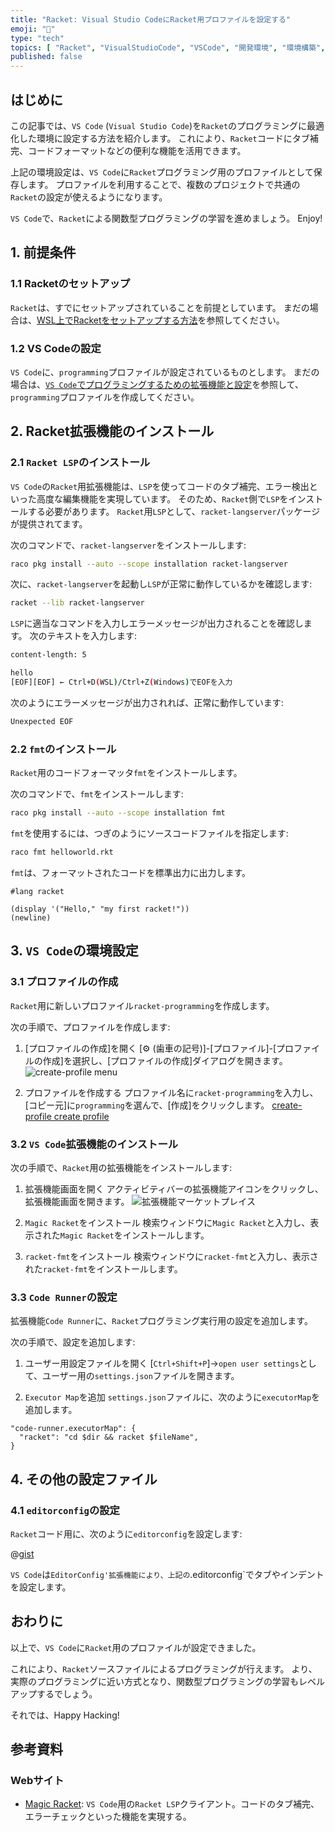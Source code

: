 ```yaml
---
title: "Racket: Visual Studio CodeにRacket用プロファイルを設定する"
emoji: "🎾"
type: "tech"
topics: [ "Racket", "VisualStudioCode", "VSCode", "開発環境", "環境構築", ]
published: false
---
```


## はじめに

この記事では、`VS Code` (`Visual Studio Code`)を`Racket`のプログラミングに最適化した環境に設定する方法を紹介します。
これにより、`Racket`コードにタブ補完、コードフォーマットなどの便利な機能を活用できます。

上記の環境設定は、`VS Code`に`Racket`プログラミング用のプロファイルとして保存します。
プロファイルを利用することで、複数のプロジェクトで共通の`Racket`の設定が使えるようになります。

`VS Code`で、`Racket`による関数型プログラミングの学習を進めましょう。
Enjoy!

## 1. 前提条件

### 1.1 Racketのセットアップ

`Racket`は、すでにセットアップされていることを前提としています。
まだの場合は、[WSL上でRacketをセットアップする方法](https://zenn.dev/atsushifx/articles/edu-racket-setup-install-wsl)を参照してください。

### 1.2 VS Codeの設定

`VS Code`に、`programming`プロファイルが設定されているものとします。
まだの場合は、[`VS Code`でプログラミングするための拡張機能と設定](https://zenn.dev/atsushifx/articles/dev-vscode-progenv)を参照して、`programming`プロファイルを作成してください。

## 2. Racket拡張機能のインストール

### 2.1 `Racket LSP`のインストール

`VS Code`の`Racket`用拡張機能は、`LSP`を使ってコードのタブ補完、エラー検出といった高度な編集機能を実現しています。
そのため、`Racket`側で`LSP`をインストールする必要があります。
`Racket`用`LSP`として、`racket-langserver`パッケージが提供されてます。

次のコマンドで、`racket-langserver`をインストールします:

```bash
raco pkg install --auto --scope installation racket-langserver

```

次に、`racket-langserver`を起動し`LSP`が正常に動作しているかを確認します:

```bash
racket --lib racket-langserver

```

`LSP`に適当なコマンドを入力しエラーメッセージが出力されることを確認します。
次のテキストを入力します:

```bash
content-length: 5

hello
[EOF][EOF] ← Ctrl+D(WSL)/Ctrl+Z(Windows)でEOFを入力
```

次のようにエラーメッセージが出力されれば、正常に動作しています:

```bash
Unexpected EOF
```

### 2.2 `fmt`のインストール

`Racket`用のコードフォーマッタ`fmt`をインストールします。

次のコマンドで、`fmt`をインストールします:

```bash
raco pkg install --auto --scope installation fmt

```

`fmt`を使用するには、つぎのようにソースコードファイルを指定します:

```bash
raco fmt helloworld.rkt

```

`fmt`は、フォーマットされたコードを標準出力に出力します。

```racket: helloworld.rkt
#lang racket

(display '("Hello," "my first racket!"))
(newline)

```

## 3. `VS Code`の環境設定

### 3.1 プロファイルの作成

`Racket`用に新しいプロファイル`racket-programming`を作成します。

次の手順で、プロファイルを作成します:

1. [プロファイルの作成]を開く
  [⚙ (歯車の記号)]-[プロファイル]-[プロファイルの作成]を選択し、[プロファイルの作成]ダイアログを開きます。
  ![create-profile menu](https://i.imgur.com/gyfm8WR.jpg)

2. プロファイルを作成する
  プロファイル名に`racket-programming`を入力し、[コピー元]に`programming`を選んで、[作成]をクリックします。
  [create-profile create profile](https://i.imgur.com/qryC0jv.jpg)

### 3.2 `VS Code`拡張機能のインストール

次の手順で、`Racket`用の拡張機能をインストールします:

1. 拡張機能画面を開く
   アクティビティバーの拡張機能アイコンをクリックし、拡張機能画面を開きます。
   ![拡張機能マーケットプレイス](https://i.imgur.com/grZSgOG.jpg)

2. `Magic Racket`をインストール
   検索ウィンドウに`Magic Racket`と入力し、表示された`Magic Racket`をインストールします。

3. `racket-fmt`をインストール
   検索ウィンドウに`racket-fmt`と入力し、表示された`racket-fmt`をインストールします。

### 3.3 `Code Runner`の設定

拡張機能`Code Runner`に、`Racket`プログラミング実行用の設定を追加します。

次の手順で、設定を追加します:

1. ユーザー用設定ファイルを開く
  [`Ctrl+Shift+P`]→`open user settings`として、ユーザー用の`settings.json`ファイルを開きます。

2. `Executor Map`を追加
  `settings.json`ファイルに、次のように`executorMap`を追加します。

  ```json: settings.json
  "code-runner.executorMap": {
    "racket": "cd $dir && racket $fileName",
  }
  ```

## 4. その他の設定ファイル

### 4.1 `editorconfig`の設定

`Racket`コード用に、次のように`editorconfig`を設定します:

@[gist](https://gist.github.com/atsushifx/fbc86f1649ed1d5778812ea21bf73804?file=editorconfig)

`VS Code`は`EditorConfig'拡張機能により、上記の`.editorconfig`でタブやインデントを設定します。

## おわりに

以上で、`VS Code`に`Racket`用のプロファイルが設定できました。

これにより、`Racket`ソースファイルによるプログラミングが行えます。
より、実際のプログラミングに近い方式となり、関数型プログラミングの学習もレベルアップするでしょう。

それでは、Happy Hacking!

## 参考資料

### Webサイト

- [Magic Racket](https://github.com/Eugleo/magic-racket):
  `VS Code`用の`Racket LSP`クライアント。コードのタブ補完、エラーチェックといった機能を実現する。
